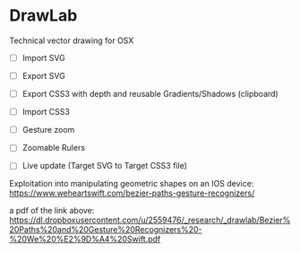 # DrawLab
Technical vector drawing for OSX

- [ ] Import SVG 
- [ ] Export SVG
- [ ] Export CSS3 with depth and reusable Gradients/Shadows (clipboard)
- [ ] Import CSS3 
- [ ] Gesture zoom
- [ ] Zoomable Rulers
- [ ] Live update (Target SVG to Target CSS3 file)


Exploitation into manipulating geometric shapes on an IOS device: https://www.weheartswift.com/bezier-paths-gesture-recognizers/

a pdf of the link above: https://dl.dropboxusercontent.com/u/2559476/_research/_drawlab/Bezier%20Paths%20and%20Gesture%20Recognizers%20-%20We%20%E2%9D%A4%20Swift.pdf
